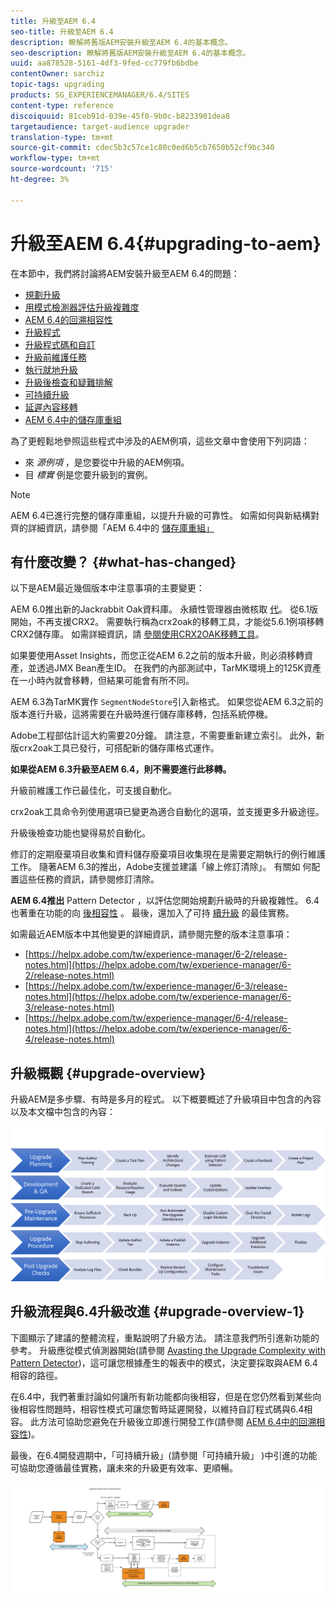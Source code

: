 ```yaml
---
title: 升級至AEM 6.4
seo-title: 升級至AEM 6.4
description: 瞭解將舊版AEM安裝升級至AEM 6.4的基本概念。
seo-description: 瞭解將舊版AEM安裝升級至AEM 6.4的基本概念。
uuid: aa878528-5161-4df3-9fed-cc779fb6bdbe
contentOwner: sarchiz
topic-tags: upgrading
products: SG_EXPERIENCEMANAGER/6.4/SITES
content-type: reference
discoiquuid: 81ceb91d-039e-45f0-9b0c-b8233901dea8
targetaudience: target-audience upgrader
translation-type: tm+mt
source-git-commit: cdec5b3c57ce1c80c0ed6b5cb7650b52cf9bc340
workflow-type: tm+mt
source-wordcount: '715'
ht-degree: 3%

---
```



# 升級至AEM 6.4{#upgrading-to-aem}

在本節中，我們將討論將AEM安裝升級至AEM 6.4的問題：

* [規劃升級](/help/sites-deploying/upgrade-planning.md)
* [用模式檢測器評估升級複雜度](/help/sites-deploying/pattern-detector.md)
* [AEM 6.4的回溯相容性](/help/sites-deploying/backward-compatibility.md)
* [升級程式](/help/sites-deploying/upgrade-procedure.md)
* [升級程式碼和自訂](/help/sites-deploying/upgrading-code-and-customizations.md)
* [升級前維護任務](/help/sites-deploying/pre-upgrade-maintenance-tasks.md)
* [執行就地升級](/help/sites-deploying/in-place-upgrade.md)
* [升級後檢查和疑難排解](/help/sites-deploying/post-upgrade-checks-and-troubleshooting.md)
* [可持續升級](/help/sites-deploying/sustainable-upgrades.md)
* [延遲內容移轉](/help/sites-deploying/lazy-content-migration.md)
* [AEM 6.4中的儲存庫重組](/help/sites-deploying/repository-restructuring.md)

為了更輕鬆地參照這些程式中涉及的AEM例項，這些文章中會使用下列詞語：

* 來 *源例項* ，是您要從中升級的AEM例項。
* 目 *標實* 例是您要升級到的實例。

>[!NOTE]
>
>AEM 6.4已進行完整的儲存庫重組，以提升升級的可靠性。 如需如何與新結構對齊的詳細資訊，請參閱「AEM 6.4中的 [儲存庫重組」](/help/sites-deploying/repository-restructuring.md)

## 有什麼改變？ {#what-has-changed}

以下是AEM最近幾個版本中注意事項的主要變更：

AEM 6.0推出新的Jackrabbit Oak資料庫。 永續性管理器由微核取 [代](/help/sites-deploying/recommended-deploys.md)。 從6.1版開始，不再支援CRX2。 需要執行稱為crx2oak的移轉工具，才能從5.6.1例項移轉CRX2儲存庫。 如需詳細資訊，請 [參閱使用CRX2OAK移轉工具](/help/sites-deploying/using-crx2oak.md)。

如果要使用Asset Insights，而您正從AEM 6.2之前的版本升級，則必須移轉資產，並透過JMX Bean產生ID。 在我們的內部測試中，TarMK環境上的125K資產在一小時內就會移轉，但結果可能會有所不同。

AEM 6.3為TarMK實作 `SegmentNodeStore`引入新格式。 如果您從AEM 6.3之前的版本進行升級，這將需要在升級時進行儲存庫移轉，包括系統停機。

Adobe工程部估計這大約需要20分鐘。 請注意，不需要重新建立索引。 此外，新版crx2oak工具已發行，可搭配新的儲存庫格式運作。

**如果從AEM 6.3升級至AEM 6.4，則不需要進行此移轉。**

升級前維護工作已最佳化，可支援自動化。

crx2oak工具命令列使用選項已變更為適合自動化的選項，並支援更多升級途徑。

升級後檢查功能也變得易於自動化。

修訂的定期廢棄項目收集和資料儲存廢棄項目收集現在是需要定期執行的例行維護工作。 隨著AEM 6.3的推出，Adobe支援並建議「線上修訂清除」。 有關如 [](/help/sites-deploying/revision-cleanup.md) 何配置這些任務的資訊，請參閱修訂清除。

**AEM 6.4推出** Pattern Detector [](/help/sites-deploying/pattern-detector.md) ，以評估您開始規劃升級時的升級複雜性。 6.4也著重在功能的向 [後相容性](/help/sites-deploying/backward-compatibility.md) 。 最後，還加入了可持 [續升級](/help/sites-deploying/sustainable-upgrades.md) 的最佳實務。

如需最近AEM版本中其他變更的詳細資訊，請參閱完整的版本注意事項：

* [https://helpx.adobe.com/tw/experience-manager/6-2/release-notes.html](https://helpx.adobe.com/tw/experience-manager/6-2/release-notes.html)
* [https://helpx.adobe.com/tw/experience-manager/6-3/release-notes.html](https://helpx.adobe.com/tw/experience-manager/6-3/release-notes.html)
* [https://helpx.adobe.com/tw/experience-manager/6-4/release-notes.html](https://helpx.adobe.com/tw/experience-manager/6-4/release-notes.html)

## 升級概觀 {#upgrade-overview}

升級AEM是多步驟、有時是多月的程式。 以下概要概述了升級項目中包含的內容以及本文檔中包含的內容：

![screen_shot_2018-03-30at80708am](assets/screen_shot_2018-03-30at80708am.png)

## 升級流程與6.4升級改進 {#upgrade-overview-1}

下圖顯示了建議的整體流程，重點說明了升級方法。 請注意我們所引進新功能的參考。 升級應從模式偵測器開始(請參閱 [Avasting the Upgrade Complexity with Pattern Detector](/help/sites-deploying/pattern-detector.md))，這可讓您根據產生的報表中的模式，決定要採取與AEM 6.4相容的路徑。

在6.4中，我們著重討論如何讓所有新功能都向後相容，但是在您仍然看到某些向後相容性問題時，相容性模式可讓您暫時延遲開發，以維持自訂程式碼與6.4相容。 此方法可協助您避免在升級後立即進行開發工作(請參閱 [AEM 6.4中的回溯相容性](/help/sites-deploying/backward-compatibility.md))。

最後，在6.4開發週期中，「可持續升級」(請參閱「可持續升級」 [](/help/sites-deploying/sustainable-upgrades.md))中引進的功能可協助您遵循最佳實務，讓未來的升級更有效率、更順暢。

![6_4_upgrade_overviewforthbat-newpage3](assets/6_4_upgrade_overviewflowchart-newpage3.png)

